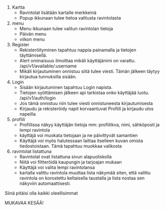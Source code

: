 1. Kartta
    - Ravintolat lisätään kartalle merkkeinä
    - Popup ikkunaan tulee tietoa valitusta ravintolasta
2. menu 
    - Menu ikkunaan tulee valitun ravintolan tietoja
    - Päivän menu
    - viikon menu
3. Register
    - Rekisteröityminen tapahtuu nappia painamalla ja tietojen täyttämisellä. 
    - Alert ominaisuus ilmoittaa mikäli käyttäjänimi on varattu. /api/v1/available/:username
    - Mikäli kirjautuminen onnistuu siitä tulee viesti. Tämän jälkeen täytyy kirjautua tunnuksilla sisään.
4. Login
    - Sisään kirjautuminen tapahtuu Login napista.
    - Tietojen syöttämisen jälkeen api tarkistaa onko käyttäjää luotu. /api/v1/auth/login
    - Jos tämä onnistuu niin tulee viesti onnistuneesta kirjautumisesta
    - Kirjaudu ja rekisteröidy napit korvaantuvat Profiili ja kirjaudu ulos napeilla
5. profiili
    - Profiilissa näkyy käyttäjän tietoja mm: profiilikva, nimi, sähköposti ja lempi ravintola
    - käyttäjä voi muokata tietojaan ja ne päivittyvät samantien
    - Käyttäjä voi myös halutessaan laittaa itselleen kuvan omista tiedostoistaan. Tämä tapahtuu muokkaa valikosta
6. ravintolat listattuna
    - Ravintolat ovat listattuna sivun alapuoliskolla
    - Niitä voi filtteröidä kaupungin ja tarjoajan mukaan
    - Käyttäjä voi valita lempi ravintolansa
    - kartalla valittu ravintola muuttaa lista näkymää siten, että valittu ravintola on korostettu 
    keltaisella taustalla ja lista nostaa sen näkyviin automaattisesti.

Siinä pitäisi olla kaikki oleellisimmat

MUKAVAA KESÄÄ! 